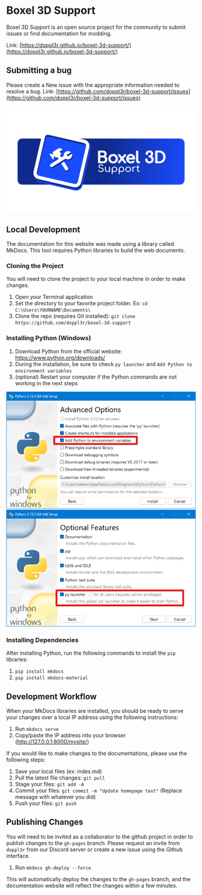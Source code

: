 # Boxel 3D Support

Boxel 3D Support is an open source project for the community to submit issues or find documentation for modding.

Link: [https://doppl3r.github.io/boxel-3d-support/](https://doppl3r.github.io/boxel-3d-support/)

## Submitting a bug

Please create a New issue with the appropriate information needed to resolve a bug. Link: [https://github.com/doppl3r/boxel-3d-support/issues](https://github.com/doppl3r/boxel-3d-support/issues)

![Boxel 3D Support](docs/images/Boxel3DSupportBanner.png)

## Local Development

The documentation for this website was made using a library called MkDocs. This tool requires Python libraries to build the web documents.

### Cloning the Project

You will need to clone the project to your local machine in order to make changes.

1. Open your Terminal application
2. Set the directory to your favorite project folder. Ex: `cd C:\Users\YOURNAME\Documents\`
3. Clone the repo (requires Git installed): `git clone https://github.com/doppl3r/boxel-3d-support`

### Installing Python (Windows)

1. Download Python from the official website: https://www.python.org/downloads/
2. During the installation, be sure to check `py launcher` and `Add Python to environment variables`
3. (optional) Restart your computer if the Python commands are not working in the next steps

![Python Screenshot 1](docs/images/python-screenshot-1.png)
![Python Screenshot 2](docs/images/python-screenshot-2.png)

### Installing Dependencies

After installing Python, run the following commands to install the `pip` libraries:

1. `pip install mkdocs`
2. `pip install mkdocs-material`

## Development Workflow

When your MkDocs libraries are installed, you should be ready to serve your changes over a local IP address using the following instructions:

1. Run `mkdocs serve`
2. Copy/paste the IP address into your browser (http://127.0.0.1:8000/mysite/)

If you would like to make changes to the documentations, please use the following steps:

1. Save your local files (ex: index.md)
2. Pull the latest file changes: `git pull`
2. Stage your files: `git add -A`
3. Commit your files: `git commit -m "Update homepage text"` (Replace message with whatever you did)
4. Push your files: `git push`

## Publishing Changes

You will need to be invited as a collaborator to the github project in order to publish changes to the `gh-pages` branch. Please request an invite from `doppl3r` from our Discord server or create a new issue using the Github interface.

1. Run `mkdocs gh-deploy --force`

This will automatically deploy the changes to the `gh-pages` branch, and the documentation website will reflect the changes within a few minutes.
